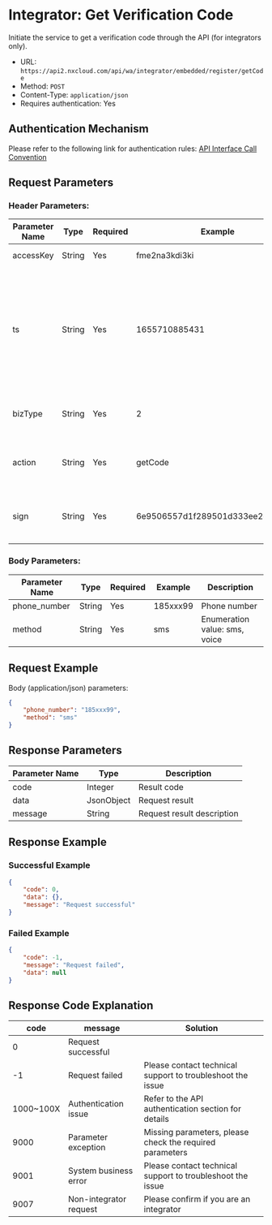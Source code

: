 # Integrator: Get Verification Code
Initiate the service to get a verification code through the API (for integrators only).

- URL: `https://api2.nxcloud.com/api/wa/integrator/embedded/register/getCode`
- Method: `POST`
- Content-Type: `application/json`
- Requires authentication: Yes

## Authentication Mechanism

Please refer to the following link for authentication rules: [API Interface Call Convention](https://github.com/nxtele/http-api-document/wiki/API%E6%8E%A5%E5%8F%A3%E8%B0%83%E7%94%A8%E7%BA%A6%E5%AE%9A)

## Request Parameters

### Header Parameters:

| Parameter Name | Type   | Required | Example  | Description                                                 |
| -------------- | ------ | -------- | -------- | ----------------------------------------------------------- |
| accessKey      | String | Yes      | fme2na3kdi3ki | User identity identifier                                    |
| ts             | String | Yes      | 1655710885431 | Current timestamp of the request (in milliseconds). The maximum allowed time difference is 60 seconds on the server side. |
| bizType        | String | Yes      | 2        | WhatsApp business type, fixed value "2"                      |
| action         | String | Yes      | getCode  | WhatsApp business operation, fixed value "getCode"           |
| sign           | String | Yes      | 6e9506557d1f289501d333ee2c365826 | API input parameter signature, [signature algorithm](https://github.com/nxtele/http-api-document/wiki/API%E6%8E%A5%E5%8F%A3%E8%B0%83%E7%94%A8%E7%BA%A6%E5%AE%9A) |

### Body Parameters:

| Parameter Name | Type   | Required | Example | Description                                                  |
| -------------- | ------ | -------- | ------- | ------------------------------------------------------------ |
| phone_number   | String | Yes      | 185xxx99 | Phone number                                                |
| method         | String | Yes      | sms     | Enumeration value: sms, voice                               |

## Request Example

Body (application/json) parameters:
```json
{
    "phone_number": "185xxx99",
    "method": "sms"
}
```

## Response Parameters

| Parameter Name | Type       | Description   |
| -------------- | ---------- | ------------- |
| code           | Integer    | Result code   |
| data           | JsonObject | Request result |
| message        | String     | Request result description |

## Response Example

### Successful Example
```json
{
    "code": 0,
    "data": {},
    "message": "Request successful"
}
```

### Failed Example
```json
{
    "code": -1,
    "message": "Request failed",
    "data": null
}
```

## Response Code Explanation

| code | message           | Solution                    |
| ---- | ----------------- | --------------------------- |
| 0    | Request successful |                             |
| -1   | Request failed    | Please contact technical support to troubleshoot the issue |
| 1000~100X | Authentication issue | Refer to the API authentication section for details |
| 9000 | Parameter exception | Missing parameters, please check the required parameters |
| 9001 | System business error | Please contact technical support to troubleshoot the issue |
| 9007 | Non-integrator request | Please confirm if you are an integrator |